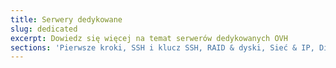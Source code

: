 ```yaml
---
title: Serwery dedykowane
slug: dedicated
excerpt: Dowiedz się więcej na temat serwerów dedykowanych OVH
sections: 'Pierwsze kroki, SSH i klucz SSH, RAID & dyski, Sieć & IP, Diagnostyka i tryb Rescue, vRack, Poziom zaawansowany, Inne'
---
```


